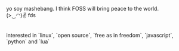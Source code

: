 <p style="text-align: center;">
  
  yo soy mashebang. I think FOSS will bring peace to the world.
  <br>
  (>‿◠)✌️  fds
  
  <br>
  interested in `linux`, `open source`, `free as in freedom`, `javascript`, `python` and `lua`
</p>
